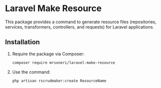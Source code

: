 # Laravel Make Resource

This package provides a command to generate resource files (repositories, services, transformers, controllers, and requests) for Laravel applications.

## Installation

1. Require the package via Composer:
   ```bash
   composer require mrsoneri/laravel-make-resource
   ```

3. Use the command:
   ```bash
   php artisan rscrudmaker:create ResourceName
   ```
